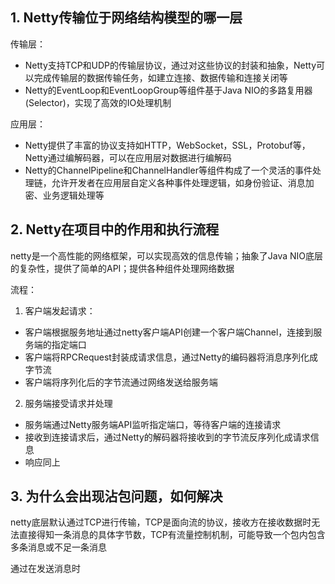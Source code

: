 ## 1. Netty传输位于网络结构模型的哪一层
传输层：
- Netty支持TCP和UDP的传输层协议，通过对这些协议的封装和抽象，Netty可以完成传输层的数据传输任务，如建立连接、数据传输和连接关闭等
- Netty的EventLoop和EventLoopGroup等组件基于Java NIO的多路复用器(Selector)，实现了高效的IO处理机制

应用层：
- Netty提供了丰富的协议支持如HTTP，WebSocket，SSL，Protobuf等，Netty通过编解码器，可以在应用层对数据进行编解码
- Netty的ChannelPipeline和ChannelHandler等组件构成了一个灵活的事件处理链，允许开发者在应用层自定义各种事件处理逻辑，如身份验证、消息加密、业务逻辑处理等

## 2. Netty在项目中的作用和执行流程
netty是一个高性能的网络框架，可以实现高效的信息传输；抽象了Java NIO底层的复杂性，提供了简单的API；提供各种组件处理网络数据

流程：
1. 客户端发起请求：
- 客户端根据服务地址通过netty客户端API创建一个客户端Channel，连接到服务端的指定端口
- 客户端将RPCRequest封装成请求信息，通过Netty的编码器将消息序列化成字节流
- 客户端将序列化后的字节流通过网络发送给服务端

2. 服务端接受请求并处理
- 服务端通过Netty服务端API监听指定端口，等待客户端的连接请求
- 接收到连接请求后，通过Netty的解码器将接收到的字节流反序列化成请求信息
- 响应同上

## 3. 为什么会出现沾包问题，如何解决
netty底层默认通过TCP进行传输，TCP是面向流的协议，接收方在接收数据时无法直接得知一条消息的具体字节数，TCP有流量控制机制，可能导致一个包内包含多条消息或不足一条消息

通过在发送消息时
<!--stackedit_data:
eyJoaXN0b3J5IjpbMTgxNDkyMDY3MywtNjY1MzQyMzFdfQ==
-->